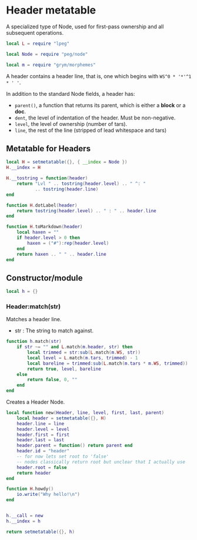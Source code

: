 # Header metatable
 A specialized type of Node, used for first-pass ownership and 
 all subsequent operations. 

```lua
local L = require "lpeg"

local Node = require "peg/node"

local m = require "grym/morphemes"
```
 A header contains a header line, that is, one which begins with `WS^0 * '*'^1 * ' '`.

 In addition to the standard Node fields, a header has:
 
  - `parent()`, a function that returns its parent, which is either a **block** or a **doc**.
  - `dent`, the level of indentation of the header. Must be non-negative. 
  - `level`, the level of ownership (number of tars).
  - `line`, the rest of the line (stripped of lead whitespace and tars)


## Metatable for Headers
```lua
local H = setmetatable({}, { __index = Node })
H.__index = H

H.__tostring = function(header) 
    return "Lvl " .. tostring(header.level) .. " ^: " 
           .. tostring(header.line)
end

function H.dotLabel(header)
    return tostring(header.level) .. " : " .. header.line
end

function H.toMarkdown(header)
    local haxen = ""
    if header.level > 0 then
        haxen = ("#"):rep(header.level)
    end
    return haxen .. " " .. header.line
end
```
## Constructor/module
```lua
local h = {}
```
### Header:match(str)
 Matches a header line.

 - str :  The string to match against.
 
```lua
function h.match(str) 
    if str ~= "" and L.match(m.header, str) then
        local trimmed = str:sub(L.match(m.WS, str))
        local level = L.match(m.tars, trimmed) - 1
        local bareline = trimmed:sub(L.match(m.tars * m.WS, trimmed))
        return true, level, bareline
    else 
        return false, 0, ""
    end
end
```
 Creates a Header Node.




```lua
local function new(Header, line, level, first, last, parent)
    local header = setmetatable({}, H)
    header.line = line
    header.level = level
    header.first = first
    header.last = last
    header.parent = function() return parent end
    header.id = "header"
    -- for now lets set root to 'false'
    -- nodes classically return root but unclear that I actually use
    header.root = false
    return header
end

function H.howdy() 
    io.write("Why hello!\n")
end


h.__call = new
h.__index = h

return setmetatable({}, h)
```

